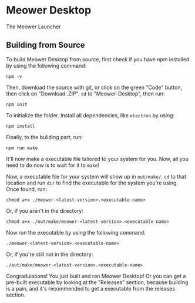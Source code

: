 # Meower Desktop
The Meower Launcher
## Building from Source
To build Meower Desktop from source, first check if you have npm installed by using the following command:
```
npm -v
```
Then, download the source with git, or click on the green "Code" button, then click on "Download .ZIP". `cd` to "Meower-Desktop", then run:
```
npm init
```
To initialize the folder. Install all dependencies, like `electron` by using:
```
npm install
```
Finally, to the buliding part, run:
```
npm run make
```
It'll now make a executable file taliored to your system for you. Now, all you need to do now is to wait for it to `make`!

Now, a executable file for your system will show up in `out/make/`. `cd` to that location and run `dir` to find the executable for the system you're using. Once found, run:
```
chmod a+x ./meower-<latest-version>.<executable-name>
```
Or, if you aren't in the directory:
```
chmod a+x ./out/make/meower-<latest-version>.<executable-name>
```
Now run the executable by using the following command:
```
./meower-<latest-version>.<executable-name>
```
Or, if you're still not in the directory:
```
./out/make/meower-<latest-version>.<executable-name>
```
Congradulations! You just built and ran Meower Desktop! Or you can get a pre-built executable by looking at the "Releases" section, because building is a pain, and it's recommended to get a executable from the releases section.
